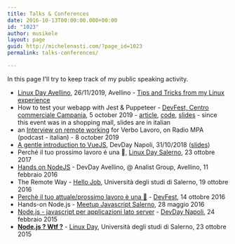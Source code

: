 ```yaml
---
title: Talks & Conferences
date: 2016-10-13T00:00:00.000+00:00
id: "1023"
author: musikele
layout: page
guid: http://michelenasti.com/?page_id=1023
permalink: talks-conferences/

---
```


In this page I'll try to keep track of my public speaking activity. 

* [Linux Day Avellino](https://www.facebook.com/IrLUG/photos/a.618775241498618/2581958275180295/?type=3&theater), 26/11/2019, Avellino - [Tips and Tricks from my Linux experience](https://michelenasti.com/2019/10/27/tips-tricks-from-my-linux-experience.html) 
* How to test your webapp with Jest & Puppeteer - [DevFest, Centro commerciale Campania](https://www.facebook.com/GDGCampania/photos/a.1557683971125127/2701031753457004/?type=3&__xts__%5B0%5D=68.ARDuwXLBpW49P5R6HbzqqiwgVEj3XtRMwfXrZ0RTfiQTblii_Gv7li1bwAd2WG04jl7IxgL2Sm5ZzzENUg4fgzNlAXguOm-9-RQEHgf3Tn7P_4_QXi79DjR21_egA96eIPA3Da4CKg3HGRGjgbrcWxdwKX47MWVCYL5oUL9Y1lJ5ZSTmmu6oqgoOrEyZz8yHVB0nMLnJRl3k6BI7RI1In_O7ArYyNju9Xh4RmfapQPmFAfmuj1Dh8MaTfn69goDNamFTC_mY0IOvBKXyD8kq68BgC0diDA6B9YZ86CejSdRAjdC-m0hKj58DZyDSEYaX1pqAADHSyJ-BoBdtsGuniqxdZl9r&__tn__=-R), 5 october 2019 - [article](https://michelenasti.com/2019/10/02/jest-and-puppeteer-from-the-barricades.html), [code](https://github.com/musikele/jest-puppeteer-tutorial), [slides](https://docs.google.com/presentation/d/1eWNTYXp-luxkW4htKnvR_aJ6TvcPr8VgjxC76ozviu0/edit) - since this event was in a shopping mall, slides are in italian
* an [Interview on remote working](http://www.radiompa.com/new/verbo-lavoro-17/) for Verbo Lavoro, on Radio MPA (podcast - italian) - 8 october 2019
* [A gentle introduction to VueJS](https://www.eventbrite.com/e/devday-napoli-a-gentle-introduction-to-vuejs-tickets-51400226461), DevDay Napoli, 31/10/2018 ([slides](https://docs.google.com/presentation/d/18PNQZr8jCx6gRD-CXYou1XQ5O01OOpcLTgRK9Lpq9nU/edit?usp=sharing))
* Perché il tuo prossimo lavoro é una 💩, [Linux Day Salerno](Http://linuxdaysalerno.it), 23 ottobre 2017
* [Hands on NodeJS](https://www.meetup.com/it-IT/devday-av/?chapter_analytics_code=UA-1031071-5)  - DevDay Avellino, @ Analist Group, Avellino, 11 febbraio 2016
* The Remote Way - [Hello Job](https://www.facebook.com/events/1655414721455166/), Università degli studi di Salerno, 19 ottobre 2016
* [Perchè il tuo attuale/prossimo lavoro è una 💩](http://michelenasti.com/2016/10/slides-del-talk-perche-prossimo-lavoro-%F0%9F%92%A9-devfest/) - [DevFest](https://www.meetup.com/it-IT/GDGCampania/events/233788854/), 14 ottobre 2016
* Hands-on Node.js - [Meetup Javascript Salerno](http://www.meetup.com/it-IT/JS-Salerno/events/230284887/), 28 maggio 2016
* [Node.js - javascript per applicazioni lato server](http://michelenasti.com/2016/02/il-battesimo-del-sangue-il-talk-su-nodejs-al-napoli-devday/) - [DevDay Napoli](http://www.coworking-napoli.it/uffici-napoli/index.php/2016/02/18/devday-sviluppo-software-e-non-solo/), 24 febbraio 2015
* [**Node.js ? Wtf ?**](http://michelenasti.com/2015/10/slide-del-mio-mini-talk-su-nodejs-al-linux-day-salerno-2015/) - [Linux Day](http://www.hcsslug.org/wp/2016/02/slide-linuxday-2015/), Università degli studi di Salerno, 23 ottobre 2015